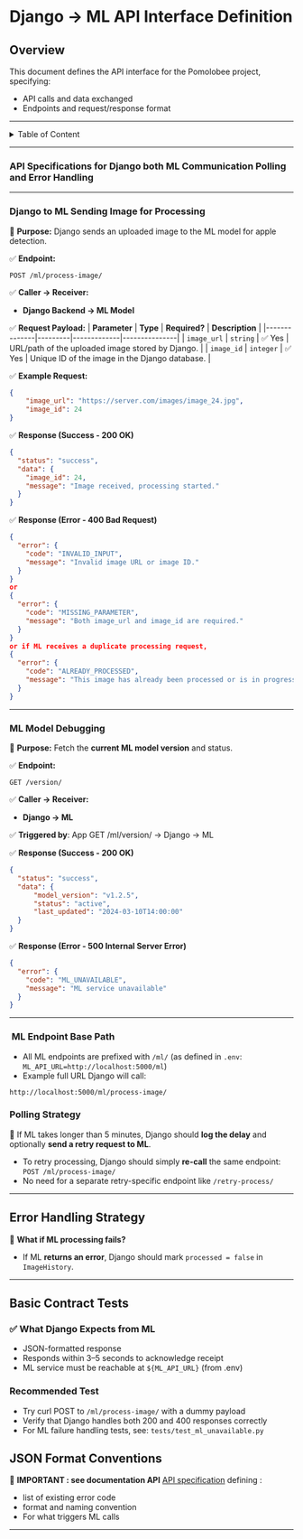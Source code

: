 
# **Django -> ML API Interface Definition**
## **Overview**
This document defines the API interface for the Pomolobee project, specifying:
- API calls and data exchanged
- Endpoints and request/response format
--- 
    
<details>
<summary>Table of Content</summary>

<!-- TOC -->
- [**Django -> ML API Interface Definition**](#django-ml-api-interface-definition)
  - [**Overview**](#overview)
    - [**API Specifications for Django both ML Communication Polling and Error Handling**](#api-specifications-for-django-both-ml-communication-polling-and-error-handling)
    - [**Django to ML Sending Image for Processing**](#django-to-ml-sending-image-for-processing)
    - [**ML Model Debugging**](#ml-model-debugging)
    - [️ ML Endpoint Base Path](#ml-endpoint-base-path)
    - [**Polling Strategy**](#polling-strategy)
  - [**Error Handling Strategy**](#error-handling-strategy)
  - [Basic Contract Tests](#basic-contract-tests)
    - [Recommended Test](#recommended-test)
  - [**JSON Format Conventions**](#json-format-conventions)
<!-- TOC END -->
 
</details>

---

  
 
### **API Specifications for Django both ML Communication Polling and Error Handling**

---

### **Django to ML Sending Image for Processing**
📌 **Purpose:** Django sends an uploaded image to the ML model for apple detection.

✅ **Endpoint:**  
```
POST /ml/process-image/
```
✅ **Caller → Receiver:**  
- **Django Backend → ML Model**

✅ **Request Payload:**
| **Parameter** | **Type** | **Required?** | **Description** |
|--------------|---------|-------------|---------------|
| `image_url` | `string` | ✅ Yes | URL/path of the uploaded image stored by Django. |
| `image_id` | `integer` | ✅ Yes | Unique ID of the image in the Django database. |

✅ **Example Request:**
```json
{
    "image_url": "https://server.com/images/image_24.jpg",
    "image_id": 24
}
```

✅ **Response (Success - 200 OK)**
```json
{
  "status": "success",
  "data": {
    "image_id": 24,
    "message": "Image received, processing started."
  }
}

```

✅ **Response (Error - 400 Bad Request)**
```json
{
  "error": {
    "code": "INVALID_INPUT",
    "message": "Invalid image URL or image ID."
  }
}
or
{
  "error": {
    "code": "MISSING_PARAMETER",
    "message": "Both image_url and image_id are required."
  }
}
or if ML receives a duplicate processing request,
{
  "error": {
    "code": "ALREADY_PROCESSED",
    "message": "This image has already been processed or is in progress."
  }
}


```

--- 
### **ML Model Debugging**
📌 **Purpose:** Fetch the **current ML model version** and status.

✅ **Endpoint:**  
```
GET /version/
```
✅ **Caller → Receiver:**  
- **Django -> ML**

✅ **Triggered by**: App GET /ml/version/ → Django → ML

✅ **Response (Success - 200 OK)**
```json
{
  "status": "success",
  "data": { 
      "model_version": "v1.2.5",
      "status": "active",
      "last_updated": "2024-03-10T14:00:00"
  }
}
```

✅ **Response (Error - 500 Internal Server Error)**
```json
{
  "error": {
    "code": "ML_UNAVAILABLE",
    "message": "ML service unavailable"
  }
}
```

---

### ️ ML Endpoint Base Path

- All ML endpoints are prefixed with `/ml/` (as defined in `.env`: `ML_API_URL=http://localhost:5000/ml`)
- Example full URL Django will call:
```text
http://localhost:5000/ml/process-image/
```

### **Polling Strategy**
   
📌 If ML takes longer than 5 minutes, Django should **log the delay** and optionally **send a retry request to ML**.  

- To retry processing, Django should simply **re-call** the same endpoint:  
  `POST /ml/process-image/`
- No need for a separate retry-specific endpoint like `/retry-process/`

---

## **Error Handling Strategy**
📌 **What if ML processing fails?**  
- If ML **returns an error**, Django should mark `processed = false` in `ImageHistory`.  
 
 

---

##   Basic Contract Tests

 ### ✅ What Django Expects from ML

- JSON-formatted response
- Responds within 3–5 seconds to acknowledge receipt
- ML service must be reachable at `${ML_API_URL}` (from .env)

### Recommended Test
- Try curl POST to `/ml/process-image/` with a dummy payload
- Verify that Django handles both 200 and 400 responses correctly
-  For ML failure handling tests, see: `tests/test_ml_unavailable.py`


## **JSON Format Conventions**

📌 **IMPORTANT : see documentation  API** [API specification](API.md) defining :
- list of existing error code
- format and naming convention 
- For what triggers ML calls 

---
 